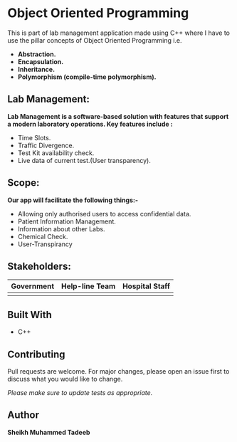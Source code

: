 # Object Oriented Programming

This is part of lab management application made using C++ where I have to use the pillar concepts of Object Oriented Programming i.e.

* **Abstraction.**
* **Encapsulation.**
* **Inheritance.**
* **Polymorphism (compile-time polymorphism).**


## Lab Management:

**Lab Management is a software-based solution with features that support a modern laboratory operations. Key features include :**

* Time Slots.
* Traffic Divergence. 
* Test Kit availability check. 
* Live data of current test.(User transparency).


## Scope:

**Our app will facilitate the following things:-**

* Allowing only authorised users to access confidential data. 
* Patient Information Management.
* Information about other Labs.
* Chemical Check.
* User-Transpirancy


## Stakeholders:

Government             |  Help-line Team        |  Hospital Staff 
:----------------------:|:----------------------: |:----------------------:
  |         |  


## Built With

* C++



## Contributing

Pull requests are welcome. For major changes, please open an issue first to discuss what you would like to change.

*Please make sure to update tests as appropriate.*


## Author 

**Sheikh Muhammed Tadeeb**
